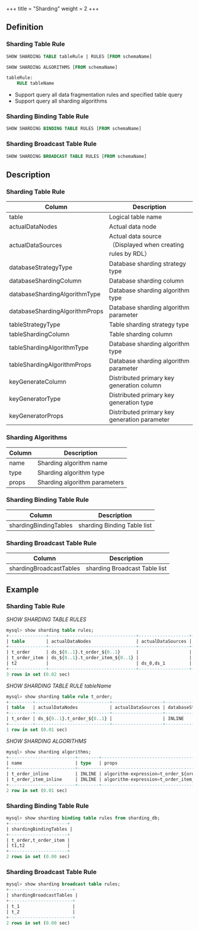 +++
title = "Sharding"
weight = 2
+++

## Definition

### Sharding Table Rule

```sql
SHOW SHARDING TABLE tableRule | RULES [FROM schemaName]

SHOW SHARDING ALGORITHMS [FROM schemaName]

tableRule:
    RULE tableName
```
-  Support query all data fragmentation rules and specified table query
-  Support query all sharding algorithms

### Sharding Binding Table Rule

```sql
SHOW SHARDING BINDING TABLE RULES [FROM schemaName]
```

### Sharding Broadcast Table Rule

```sql
SHOW SHARDING BROADCAST TABLE RULES [FROM schemaName]
```

## Description

### Sharding Table Rule

| Column                         | Description                                              |
| ------------------------------ | -------------------------------------------------------- |
| table                          | Logical table name                                       |
| actualDataNodes                | Actual data node                                         |
| actualDataSources              | Actual data source（Displayed when creating rules by RDL）|
| databaseStrategyType           | Database sharding strategy type                          |
| databaseShardingColumn         | Database sharding column                                 |
| databaseShardingAlgorithmType  | Database sharding algorithm type                         |
| databaseShardingAlgorithmProps | Database sharding algorithm parameter                    |
| tableStrategyType              | Table sharding strategy type                             |
| tableShardingColumn            | Table sharding column                                    |
| tableShardingAlgorithmType     | Database sharding algorithm type                         |
| tableShardingAlgorithmProps    | Database sharding algorithm parameter                    |
| keyGenerateColumn              | Distributed primary key generation column                |
| keyGeneratorType               | Distributed primary key generation type                  |
| keyGeneratorProps              | Distributed primary key generation parameter             |

### Sharding Algorithms

| Column | Description                  |
| -------| -----------------------------|
| name   | Sharding algorithm name      |
| type   | Sharding algorithm type      |
| props  | Sharding algorithm parameters|


### Sharding Binding Table Rule

| Column                | Description                 | 
| --------------------- | --------------------------  |
| shardingBindingTables | sharding Binding Table list |

### Sharding Broadcast Table Rule

| Column                  | Description                   |
| ----------------------- | ----------------------------- |
| shardingBroadcastTables | sharding Broadcast Table list |

## Example

### Sharding Table Rule

*SHOW SHARDING TABLE RULES*
```sql
mysql> show sharding table rules;
+--------------+---------------------------------+-------------------+----------------------+------------------------+-------------------------------+----------------------------------------+-------------------+---------------------+----------------------------+---------------------------------------------------+-------------------+------------------+-------------------+
| table        | actualDataNodes                 | actualDataSources | databaseStrategyType | databaseShardingColumn | databaseShardingAlgorithmType | databaseShardingAlgorithmProps         | tableStrategyType | tableShardingColumn | tableShardingAlgorithmType | tableShardingAlgorithmProps                       | keyGenerateColumn | keyGeneratorType | keyGeneratorProps |
+--------------+---------------------------------+-------------------+----------------------+------------------------+-------------------------------+----------------------------------------+-------------------+---------------------+----------------------------+---------------------------------------------------+-------------------+------------------+-------------------+
| t_order      | ds_${0..1}.t_order_${0..1}      |                   | INLINE               | user_id                | INLINE                        | algorithm-expression:ds_${user_id % 2} | INLINE            | order_id            | INLINE                     | algorithm-expression:t_order_${order_id % 2}      | order_id          | SNOWFLAKE        | worker-id:123     |
| t_order_item | ds_${0..1}.t_order_item_${0..1} |                   | INLINE               | user_id                | INLINE                        | algorithm-expression:ds_${user_id % 2} | INLINE            | order_id            | INLINE                     | algorithm-expression:t_order_item_${order_id % 2} | order_item_id     | SNOWFLAKE        | worker-id:123     |
| t2           |                                 | ds_0,ds_1         |                      |                        |                               |                                        | mod               | id                  | mod                        | sharding-count:10                                 |                   |                  |                   |
+--------------+---------------------------------+-------------------+----------------------+------------------------+-------------------------------+----------------------------------------+-------------------+---------------------+----------------------------+---------------------------------------------------+-------------------+------------------+-------------------+
3 rows in set (0.02 sec)
```

*SHOW SHARDING TABLE RULE tableName*
```sql
mysql> show sharding table rule t_order;
+---------+----------------------------+-------------------+----------------------+------------------------+-------------------------------+----------------------------------------+-------------------+---------------------+----------------------------+----------------------------------------------+-------------------+------------------+-------------------+
| table   | actualDataNodes            | actualDataSources | databaseStrategyType | databaseShardingColumn | databaseShardingAlgorithmType | databaseShardingAlgorithmProps         | tableStrategyType | tableShardingColumn | tableShardingAlgorithmType | tableShardingAlgorithmProps                  | keyGenerateColumn | keyGeneratorType | keyGeneratorProps |
+---------+----------------------------+-------------------+----------------------+------------------------+-------------------------------+----------------------------------------+-------------------+---------------------+----------------------------+----------------------------------------------+-------------------+------------------+-------------------+
| t_order | ds_${0..1}.t_order_${0..1} |                   | INLINE               | user_id                | INLINE                        | algorithm-expression:ds_${user_id % 2} | INLINE            | order_id            | INLINE                     | algorithm-expression:t_order_${order_id % 2} | order_id          | SNOWFLAKE        | worker-id:123     |
+---------+----------------------------+-------------------+----------------------+------------------------+-------------------------------+----------------------------------------+-------------------+---------------------+----------------------------+----------------------------------------------+-------------------+------------------+-------------------+
1 row in set (0.01 sec)
```

*SHOW SHARDING ALGORITHMS*
```sql
mysql> show sharding algorithms;
+-------------------------+--------+-----------------------------------------------------+
| name                    | type   | props                                               |
+-------------------------+--------------------------------------------------------------+
| t_order_inline          | INLINE | algorithm-expression=t_order_${order_id % 2}        |
| t_order_item_inline     | INLINE | algorithm-expression=t_order_item_${order_id % 2}   |
+-------------------------+--------+-----------------------------------------------------+
2 row in set (0.01 sec)
```

### Sharding Binding Table Rule

```sql
mysql> show sharding binding table rules from sharding_db;
+----------------------+
| shardingBindingTables |
+----------------------+
| t_order,t_order_item |
| t1,t2                |
+----------------------+
2 rows in set (0.00 sec)
```

### Sharding Broadcast Table Rule

```sql
mysql> show sharding broadcast table rules;
+------------------------+
| shardingBroadcastTables |
+------------------------+
| t_1                    |
| t_2                    |
+------------------------+
2 rows in set (0.00 sec)
```
